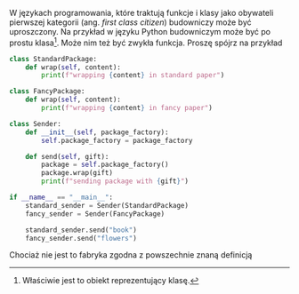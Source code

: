 
W językach programowania, które traktują funkcje i klasy jako obywateli pierwszej kategorii (ang. _first class citizen_) budowniczy może być uproszczony. Na przykład w języku Python budowniczym może być po prostu klasa[^obiekt_klasy]. Może nim też być zwykła funkcja. Proszę spójrz na przykład

[^obiekt_klasy]: Właściwie jest to obiekt reprezentujący klasę.

```python
class StandardPackage:
    def wrap(self, content):
        print(f"wrapping {content} in standard paper")

class FancyPackage:
    def wrap(self, content):
        print(f"wrapping {content} in fancy paper")

class Sender:
    def __init__(self, package_factory):
        self.package_factory = package_factory

    def send(self, gift):
        package = self.package_factory()
        package.wrap(gift)
        print(f"sending package with {gift}")

if __name__ == "__main__":
    standard_sender = Sender(StandardPackage)
    fancy_sender = Sender(FancyPackage)

    standard_sender.send("book")
    fancy_sender.send("flowers")
```

Chociaż nie jest to fabryka zgodna z powszechnie znaną definicją
